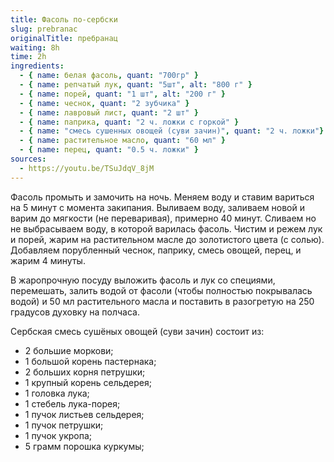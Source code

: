 ```yaml
---
title: Фасоль по-сербски
slug: prebranac
originalTitle: пребранац
waiting: 8h
time: 2h
ingredients:
  - { name: белая фасоль, quant: "700гр" }
  - { name: репчатый лук, quant: "5шт", alt: "800 г" }
  - { name: порей, quant: "1 шт", alt: "200 г" }
  - { name: чеснок, quant: "2 зубчика" }
  - { name: лавровый лист, quant: "2 шт" }
  - { name: паприка, quant: "2 ч. ложки с горкой" }
  - { name: "смесь сушенных овощей (суви зачин)", quant: "2 ч. ложки"}
  - { name: растительное масло, quant: "60 мл" }
  - { name: перец, quant: "0.5 ч. ложки" }
sources:
  - https://youtu.be/TSuJdqV_8jM
---
```


Фасоль промыть и замочить на ночь. Меняем воду и ставим вариться на 5 минут с момента
закипания. Выливаем воду, заливаем новой и варим до мягкости (не переваривая), примерно
40 минут. Сливаем но не выбрасываем воду, в которой варилась фасоль.
Чистим и режем лук и порей, жарим на растительном масле до золотистого цвета (с солью).
Добавляем порубленный чеснок, паприку, смесь овощей, перец, и жарим 4 минуты.

В жаропрочную посуду выложить фасоль и лук со специями, перемешать, залить водой
от фасоли (чтобы полностью покрывалась водой) и 50 мл растительного масла
и поставить в разогретую на 250 градусов духовку на полчаса.

Сербская смесь сушёных овощей (суви зачин) состоит из:
- 2 большие моркови;
- 1 большой корень пастернака;
- 2 больших корня петрушки;
- 1 крупный корень сельдерея;
- 1 головка лука;
- 1 стебель лука-порея;
- 1 пучок листьев сельдерея;
- 1 пучок петрушки;
- 1 пучок укропа;
- 5 грамм порошка куркумы;